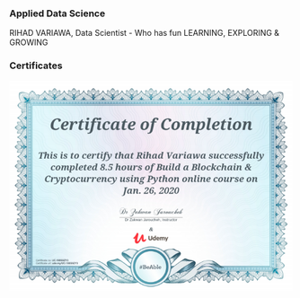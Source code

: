 ### Applied Data Science
RIHAD VARIAWA, Data Scientist - Who has fun LEARNING, EXPLORING & GROWING

### Certificates
<img src="./img/Build_a_Blockchain_&_Cryptocurrency_using_Python.png"/>

